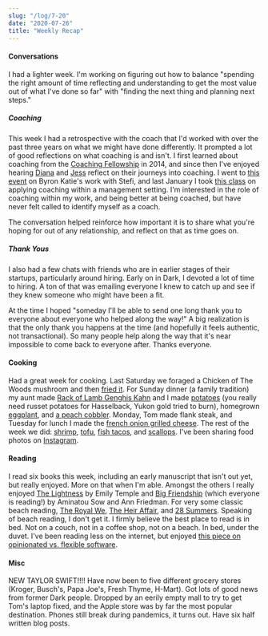 ```yaml
---
slug: "/log/7-20"
date: "2020-07-26"
title: "Weekly Recap"
---
```


#### Conversations

I had a lighter week. I'm working on figuring out how to balance "spending the right amount of time reflecting and understanding to get the most value out of what I've done so far" with "finding the next thing and planning next steps." 

##### Coaching

This week I had a retrospective with the coach that I'd worked with over the past three years on what we might have done differently. It prompted a lot of good reflections on what coaching is and isn't. I first learned about coaching from the [Coaching Fellowship](https://www.tcfs.org/) in 2014, and since then I've enjoyed hearing [Diana](https://dianaberlin.com/) and [Jess](https://www.linkedin.com/in/jessgoldfin/) reflect on their journeys into coaching. I went to [this event](https://calendar.spiritrock.org/events/radical-wisdom/) on Byron Katie's work with Stefi, and last January I took [this class](https://continuingstudies.stanford.edu/coursework/document.php?id=743&f=20124_WSP113_syllabus.pdf) on applying coaching within a management setting. I'm interested in the role of coaching within my work, and being better at being coached, but have never felt called to identify myself as a coach.

The conversation helped reinforce how important it is to share what you're hoping for out of any relationship, and reflect on that as time goes on.

##### Thank Yous

I also had a few chats with friends who are in earlier stages of their startups, particularly around hiring. Early on in Dark, I devoted a lot of time to hiring. A ton of that was emailing everyone I knew to catch up and see if they knew someone who might have been a fit. 

At the time I hoped "someday I'll be able to send one long thank you to everyone about everyone who helped along the way!" A big realization is that the only thank you happens at the time (and hopefully it feels authentic, not transactional). So many people help along the way that it's near impossible to come back to everyone after. Thanks everyone.

#### Cooking

Had a great week for cooking. Last Saturday we foraged a Chicken of The Woods mushroom and then [fried it](https://foragerchef.com/chicken-fried-chicken-of-the-woods/). For Sunday dinner (a family tradition) my aunt made [Rack of Lamb Genghis Kahn](https://www.epicurious.com/recipes/member/views/rack-of-lamb-genghis-kahn-50014446) and I made [potatoes](https://www.foodnetwork.com/recipes/ree-drummond/hasselback-potatoes-3190731) (you really need russet potatoes for Hasselback, Yukon gold tried to burn), homegrown [eggplant](https://karenleecooking.com/2014/09/11/roasted-fairytale-eggplant/), and [a peach cobbler](https://www.epicurious.com/recipes/food/views/southern-one-cup-peach-cobbler). Monday, Tom made flank steak, and Tuesday for lunch I made the [french onion grilled cheese](https://www.feastingathome.com/french-onion-grilled-cheese-sandwich/). The rest of the week we did: [shrimp](https://cooking.nytimes.com/recipes/1019555-sheet-pan-gochujang-shrimp-and-green-beans?action=click&module=RecipeBox&pgType=recipebox-page&region=recently-viewed&rank=18](https://cooking.nytimes.com/recipes/1019555-sheet-pan-gochujang-shrimp-and-green-beans?action=click&module=RecipeBox&pgType=recipebox-page&region=recently-viewed&rank=18)), [tofu](https://cooking.nytimes.com/recipes/1020530-baked-tofu-with-peanut-sauce-and-coconut-lime-rice?action=click&module=RecipeBox&pgType=recipebox-page&region=recently-viewed&rank=17), [fish tacos](https://cooking.nytimes.com/recipes/1012445-fish-tacos?action=click&module=RecipeBox&pgType=recipebox-page&region=recently-viewed&rank=15](https://cooking.nytimes.com/recipes/1012445-fish-tacos?action=click&module=RecipeBox&pgType=recipebox-page&region=recently-viewed&rank=15)), and [scallops](https://cooking.nytimes.com/recipes/1012796-sea-scallops-with-brown-butter-capers-and-lemon?action=click&module=RecipeBox&pgType=recipebox-page&region=recently-viewed&rank=0). I've been sharing food photos on [Instagram](https://instagram.com/ellenchisa).

#### Reading

I read six books this week, including an early manuscript that isn't out yet, but really enjoyed. More on that when I'm able. Amongst the others I really enjoyed [The Lightness](https://www.goodreads.com/book/show/40581591-the-lightness) by Emily Temple and [Big Friendship](https://www.goodreads.com/book/show/52766000-big-friendship) (which everyone is reading!) by Aminatou Sow and Ann Friedman. For very some classic beach reading, [The Royal We](https://www.goodreads.com/book/show/22875451-the-royal-we?from_search=true&from_srp=true&qid=3t0iI5aYDk&rank=2), [The Heir Affair](https://www.goodreads.com/book/show/44132049-the-heir-affair?from_search=true&from_srp=true&qid=3t0iI5aYDk&rank=1), and [28 Summers](https://www.goodreads.com/book/show/52588078-28-summers?from_search=true&from_srp=true&qid=zMAXjLWgkQ&rank=1). Speaking of beach reading, I don't get it. I firmly believe the best place to read is in bed. Not on a couch, not in a coffee shop, not on a beach. In bed, under the duvet. I've been reading less on the internet, but enjoyed [this piece on opinionated vs. flexible software](https://andreasv.substack.com/p/having-an-opinion).

#### Misc

NEW TAYLOR SWIFT!!!! Have now been to five different grocery stores (Kroger, Busch's, Papa Joe's, Fresh Thyme, H-Mart).  Got lots of good news from former Dark people. Dropped by an eerily empty mall to try to get Tom's laptop fixed, and the Apple store was by far the most popular destination. Phones still break during pandemics, it turns out. Have six half written blog posts.